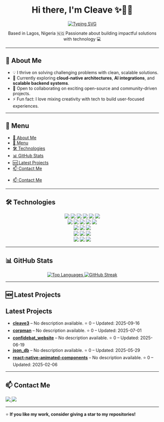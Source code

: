 <h1 align="center">Hi there, I'm Cleave ✨👨‍💻</h1>
<p align="center">
  <a href="https://git.io/typing-svg">
    <img src="https://readme-typing-svg.herokuapp.com?font=Fira+Code&weight=500&size=24&duration=3000&pause=500&color=1572b6&center=true&vCenter=true&width=500&lines=Senior+Software+Engineer;Problem+Solver;Cloud+%26+Backend+Developer;FullStack+Developer;Lifelong+Learner;Open+Source+Contributor" alt="Typing SVG" />
  </a>
</p>
<p align="center">
  Based in Lagos, Nigeria 🇳🇬  
  Passionate about building impactful solutions with technology 💻  
</p>

---

## 🚀 About Me  
- 💡 I thrive on solving challenging problems with clean, scalable solutions.  
- 🌱 Currently exploring **cloud-native architectures**, **AI integrations**, and **scalable backend systems**.  
- 🤝 Open to collaborating on exciting open-source and community-driven projects.  
- ⚡ Fun fact: I love mixing creativity with tech to build user-focused experiences.

---

## 📂 Menu
- [🚀 About Me](#-about-me)
- [📂 Menu](#-menu)
- [🛠️ Technologies](#️-technologies)
- [📊 GitHub Stats](#-github-stats)
- [🆕 Latest Projects](#-latest-projects)
- [📫 Contact Me](#-contact-me)
<!-- - [⏳ Coding Activity (WakaTime)](#-coding-activity-wakatime) -->
- [📫 Contact Me](#-contact-me)

---

## 🛠️ Technologies  

<p align="center">
  <!-- Frontend -->
  <img src="https://img.shields.io/badge/HTML5-E34F26?style=for-the-badge&logo=html5&logoColor=white" />
  <img src="https://img.shields.io/badge/CSS3-1572b6?style=for-the-badge&logo=css3&logoColor=white" />
  <img src="https://img.shields.io/badge/JavaScript-F7DF1E?style=for-the-badge&logo=javascript&logoColor=black" />
  <img src="https://img.shields.io/badge/TypeScript-007ACC?style=for-the-badge&logo=typescript&logoColor=white" />
  <img src="https://img.shields.io/badge/React-61DBFB?style=for-the-badge&logo=react&logoColor=black" />
  <img src="https://img.shields.io/badge/Redux-593D88?style=for-the-badge&logo=redux&logoColor=white" />
  <br/>
  <!-- Backend -->
  <img src="https://img.shields.io/badge/Node.js-43853D?style=for-the-badge&logo=node.js&logoColor=white" />
  <img src="https://img.shields.io/badge/Python-3776AB?style=for-the-badge&logo=python&logoColor=white" />
  <img src="https://img.shields.io/badge/Go-00ADD8?style=for-the-badge&logo=go&logoColor=white" />
  <img src="https://img.shields.io/badge/PHP-777BB4?style=for-the-badge&logo=php&logoColor=white" />
  <img src="https://img.shields.io/badge/Docker-2496ED?style=for-the-badge&logo=docker&logoColor=white" />
  <br/>
  <!-- Databases -->
  <img src="https://img.shields.io/badge/MongoDB-4EA94B?style=for-the-badge&logo=mongodb&logoColor=white" />
  <img src="https://img.shields.io/badge/MySQL-00000F?style=for-the-badge&logo=mysql&logoColor=white" />
  <img src="https://img.shields.io/badge/PostgreSQL-316192?style=for-the-badge&logo=postgresql&logoColor=white" />
  <br/>
  <!-- Cloud -->
  <img src="https://img.shields.io/badge/Amazon_AWS-232F3E?style=for-the-badge&logo=amazon-aws&logoColor=white" />
  <img src="https://img.shields.io/badge/Google_Cloud-4285F4?style=for-the-badge&logo=google-cloud&logoColor=white" />
  <img src="https://img.shields.io/badge/Microsoft_Azure-0089D6?style=for-the-badge&logo=microsoft-azure&logoColor=white" />
  <br/>
  <!-- OS -->
  <img src="https://img.shields.io/badge/Ubuntu-E95420?style=for-the-badge&logo=ubuntu&logoColor=white" />
  <img src="https://img.shields.io/badge/Windows-0078D6?style=for-the-badge&logo=windows&logoColor=white" />
  <img src="https://img.shields.io/badge/macOS-000000?style=for-the-badge&logo=apple&logoColor=white" />
</p>

---

## 📊 GitHub Stats  

<p align="center">
  <!-- <a href="https://github.com/cleave3">
    <img src="https://github-readme-stats.vercel.app/api?username=cleave3&count_private=true&show_icons=true&theme=radical" alt="GitHub Stats" />
  </a> -->
  <!-- <br/> -->
  <a href="https://github.com/cleave3">
    <img src="https://github-readme-stats.vercel.app/api/top-langs/?username=cleave3&langs_count=8&layout=compact&theme=radical" alt="Top Languages" />
  </a>
  <!-- <br/> -->
  <a href="https://git.io/streak-stats">
    <img src="https://github-readme-streak-stats.herokuapp.com?user=cleave3&theme=one-dark-pro&date_format=M%20j%5B%2C%20Y%5D&mode=weekly" alt="GitHub Streak" />
  </a>
  <!-- <br/>
  <img src="https://github-profile-trophy.vercel.app/?username=cleave3&theme=radical&column=6" alt="Trophies" /> -->
</p>

<!-- --- -->

<!-- ## ⏳ Coding Activity (WakaTime)
<figure>
  <img src="https://wakatime.com/share/@44c51cf2-6fc8-499d-a944-988b44312088/00aa8dce-ad08-409e-84a2-9cd4d632fa96.svg"></img>
</figure> -->

---

## 🆕 Latest Projects  

<!-- LATEST-PROJECTS:START -->
##  Latest Projects
- **[cleave3](https://github.com/cleave3/cleave3)** – No description available. ⭐ 0 – Updated: 2025-09-16
- **[corpman](https://github.com/cleave3/corpman)** – No description available. ⭐ 0 – Updated: 2025-07-01
- **[confidebat_website](https://github.com/cleave3/confidebat_website)** – No description available. ⭐ 0 – Updated: 2025-06-19
- **[json_db](https://github.com/cleave3/json_db)** – No description available. ⭐ 0 – Updated: 2025-05-29
- **[react-native-animated-components](https://github.com/cleave3/react-native-animated-components)** – No description available. ⭐ 0 – Updated: 2025-02-06
<!-- LATEST-PROJECTS:END -->

---

## 📫 Contact Me  

<p align="left">
  <a href="https://www.linkedin.com/in/cleave-owhiroro-113b57145/" target="_blank">
    <img src="https://img.shields.io/badge/linkedin-%230077B5.svg?&style=for-the-badge&logo=linkedin&logoColor=white" />
  </a>
  <a href="mailto:owhiroroeghele@gmail.com" target="_blank">
    <img src="https://img.shields.io/badge/mail-%23D14836.svg?&style=for-the-badge&logo=gmail&logoColor=white" />
  </a>
</p>

---
⭐ **If you like my work, consider giving a star to my repositories!**
